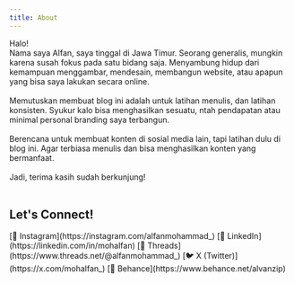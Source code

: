 ```yaml
---
title: About
---
```


Halo! <br>
Nama saya Alfan, saya tinggal di Jawa Timur. Seorang generalis, mungkin karena susah fokus pada satu bidang saja. Menyambung hidup dari kemampuan menggambar, mendesain, membangun website, atau apapun yang bisa saya lakukan secara online.
<br>
<br>
Memutuskan membuat blog ini adalah untuk latihan menulis, dan latihan konsisten. Syukur kalo bisa menghasilkan sesuatu, ntah pendapatan atau minimal personal branding saya terbangun.
<br><br>
Berencana untuk membuat konten di sosial media lain, tapi latihan dulu di blog ini. Agar terbiasa menulis dan bisa menghasilkan konten yang bermanfaat.
<br><br>
Jadi, terima kasih sudah berkunjung!
<br><br>
<h2>Let's Connect!</h2>
[📸 Instagram](https://instagram.com/alfanmohammad_)
[💼 LinkedIn](https://linkedin.com/in/mohalfan)
[🧵 Threads](https://www.threads.net/@alfanmohammad_)
[🐦 X (Twitter)](https://x.com/mohalfan_)
[🎨 Behance](https://www.behance.net/alvanzip)
